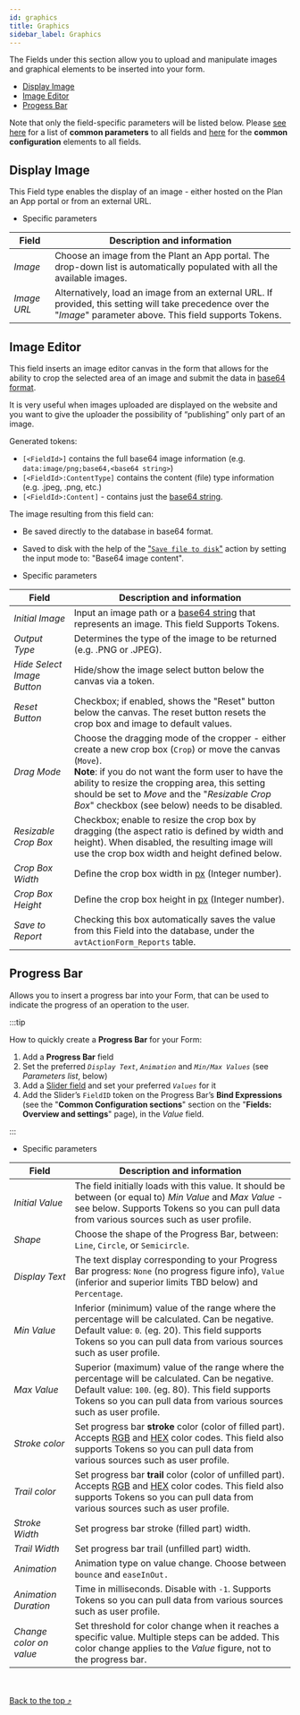 ```yaml
---
id: graphics
title: Graphics
sidebar_label: Graphics
---
```


The Fields under this section allow you to upload and manipulate images and graphical elements to be inserted into your form.

- [Display Image](#display-image)
- [Image Editor](#image-editor)
- [Progess Bar](#progess-bar)

Note that only the field-specific parameters will be listed below. Please <a href="https://learn.plantanapp.com/docs/modules/fields-overview-and-settings#common-parameters" target="_blank">see here</a> for a list of **common parameters** to all fields and <a href="https://learn.plantanapp.com/docs/modules/fields-overview-and-settings#common-configuration-sections-bind-expressions-ui-settings-validation" target="_blank">here</a> for the **common configuration** elements to all fields.

## Display Image

This Field type enables the display of an image - either hosted on the Plan an App portal or from an external URL.

- Specific parameters

| Field | Description and information |
| ----- | --------------------------- |
|*Image*|Choose an image from the Plant an App portal. The drop-down list is automatically populated with all the available images.|
|*Image URL*|Alternatively, load an image from an external URL. If provided, this setting will take precedence over the "*Image*" parameter above. This field supports Tokens.|

## Image Editor

This field inserts an image editor canvas in the form that allows for the ability to crop the selected area of an image and submit the data in [base64 format](https://en.wikipedia.org/wiki/Base64).

It is very useful when images uploaded are displayed on the website and you want to give the uploader the possibility of “publishing” only part of an image.

Generated tokens: 
- `[<FieldId>]` contains the full base64 image information (e.g. `data:image/png;base64,<base64 string>`)
- `[<FieldId>:ContentType]` contains the content (file) type information (e.g. .jpeg, .png, etc.)
- `[<FieldId>:Content]` - contains just the [base64 string](https://www.base64decode.org/).

The image resulting from this field can:

- Be saved directly to the database in base64 format.
- Saved to disk with the help of the ["`Save file to disk`"](https://learn.plantanapp.com/docs/actions/save-file-to-disk) action by setting the input mode to: "Base64 image content".

- Specific parameters

| Field | Description and information |
| ----- | --------------------------- |
|*Initial Image*|Input an image path or a [base64 string](https://www.base64decode.org/) that represents an image. This field Supports Tokens.|
|*Output Type*|Determines the type of the image to be returned (e.g. .PNG or .JPEG).|
|*Hide Select Image Button*|Hide/show the image select button below the canvas via a token.|
|*Reset Button*|Checkbox; if enabled, shows the "Reset" button below the canvas. The reset button resets the crop box and image to default values.|
|*Drag Mode*|Choose the dragging mode of the cropper - either create a new crop box (`Crop`) or move the canvas (`Move`).<br /> **Note**: if you do not want the form user to have the ability to resize the cropping area, this setting should be set to *Move* and the "*Resizable Crop Box*" checkbox (see below) needs to be disabled.|
|*Resizable Crop Box*|Checkbox; enable to resize the crop box by dragging (the aspect ratio is defined by width and height). When disabled, the resulting image will use the crop box width and height defined below.|
|*Crop Box Width*|Define the crop box width in [px](https://www.w3.org/Style/Examples/007/units.en.html#units) (Integer number).|
|*Crop Box Height*|Define the crop box height in [px](https://www.w3.org/Style/Examples/007/units.en.html#units) (Integer number).|
| *Save to Report* | Checking this box automatically saves the value from this Field into the database, under the `avtActionForm_Reports` table. |

## Progress Bar

Allows you to insert a progress bar into your Form, that can be used to indicate the progress of an operation to the user.

:::tip

How to quickly create a **Progress Bar** for your Form:

1. Add a **Progress Bar** field
2. Set the preferred *`Display Text`*, *`Animation`* and *`Min/Max Values`* (see *Parameters list*, below)
3. Add a [Slider field](#slider) and set your preferred *`Values`* for it
4. Add the Slider’s `FieldID` token on the Progress Bar’s **Bind Expressions** (see the "**Common Configuration sections**" section on the "**Fields: Overview and settings**" page), in the *Value* field.

:::

- Specific parameters

| Field | Description and information |
| ----- | --------------------------- |
|*Initial Value*|The field initially loads with this value. It should be between (or equal to) *Min Value* and *Max Value* - see below. Supports Tokens so you can pull data from various sources such as user profile.|
|*Shape*|Choose the shape of the Progress Bar, between: `Line`, `Circle`, or `Semicircle`.|
|*Display Text*|The text display corresponding to your Progress Bar progress: `None` (no progress figure info), `Value` (inferior and superior limits TBD below) and `Percentage`.|
|*Min Value*|Inferior (minimum) value of the range where the percentage will be calculated. Can be negative. Default value: `0`. (eg. 20). This field supports Tokens so you can pull data from various sources such as user profile.|
|*Max Value*|Superior (maximum) value of the range where the percentage will be calculated. Can be negative. Default value: `100`. (eg. 80). This field supports Tokens so you can pull data from various sources such as user profile.|
|*Stroke color*|Set progress bar **stroke** color (color of filled part). Accepts [RGB](https://www.google.com/search?q=hex+color+picker) and [HEX](https://www.google.com/search?q=rgb+color+picker) color codes. This field also supports Tokens so you can pull data from various sources such as user profile.|
|*Trail color*|Set progress bar **trail** color (color of unfilled part). Accepts [RGB](https://www.google.com/search?q=hex+color+picker) and [HEX](https://www.google.com/search?q=rgb+color+picker) color codes. This field also supports Tokens so you can pull data from various sources such as user profile.|
|*Stroke Width*|Set progress bar stroke (filled part) width.|
|*Trail Width*|Set progress bar trail (unfilled part) width.|
|*Animation*|Animation type on value change. Choose between `bounce` and `easeInOut.`|
|*Animation Duration*|Time in milliseconds. Disable with `-1`. Supports Tokens so you can pull data from various sources such as user profile.|
|*Change color on value*|Set threshold for color change when it reaches a specific value. Multiple steps can be added. This color change applies to the *Value* figure, not to the progress bar.|

<br /><br /><a href="#top">Back to the top &#10548;</a>